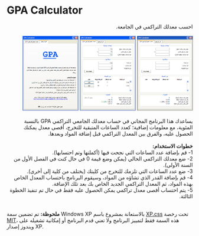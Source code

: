 # GPA Calculator
<p dir='rtl' align='right'>
احسب معدلك التراكمي في الجامعة.
<br><br>
<img src="images/1.png" width="30%"/>
<img src="images/2.png" width="30%"/>
<img src="images/3.png" width="30%"/>
</br><br>
 يساعدك هذا البرنامج المجاني في حساب معدلك الجامعي التراكمي GPA بالنسبة المئوية، مع معلومات إضافية؛ كعدد الساعات المتبقية للتخرج، أقصى معدل يمكنك الحصول عليه، والفرق بين المعدل التراكمي قبل إضافة المواد وبعدها.<br><br>
<b>خطوات الاستخدام:</b><br>
1- قم بإضافة عدد الساعات التي نجحت فيها (أكملتها وتم احتسابها).<br>
2- ضع معدلك التراكمي الحالي (يمكن وضع قيمة 0 في حال كنت في الفصل الأول من السنة الأولى).<br>
3- ضع عدد الساعات التي تلزمك للتخرج من كليتك (يختلف من كلية إلى أخرى).<br>
4- قم بإضافة القدر الذي تشاؤه من المواد، وسيقوم البرنامج باحتساب المعدل الخاص بهذه المواد، ثم المعدل التراكمي الجديد الخاص بك بعد تلك الإضافة.<br>
5- يتم احتساب أقصى معدل تراكمي يمكن الحصول عليه فقط في حال تم تنفيذ الخطوة الثالثة.
</p>
<br>
<b>ملحوظة:</b> تم تضمين سمة Windows XP بالاستعانة بمشروع باسم <a href="https://botoxparty.github.io/XP.css" target="_blank">XP.css</a> تحت رخصة <a href="https://botoxparty.github.io/XP.css/#issues-contributing-etc" target="_blank">MIT</a>، هذه السمة فقط لتمييز البرنامج ولا تعني قدم البرنامج أو إمكانية تشغيله على ويندوز إصدار XP.
</p>
